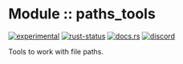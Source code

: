 <!-- {{# generate.module_header{} #}} -->

# Module :: paths_tools
[![experimental](https://raster.shields.io/static/v1?label=stability&message=experimental&color=orange&logoColor=eee)](https://github.com/emersion/stability-badges#experimental) [![rust-status](https://github.com/Wandalen/wTools/actions/workflows/Modulepaths_toolsPush.yml/badge.svg)](https://github.com/Wandalen/wTools/actions/workflows/Modulepaths_toolsPush.yml) [![docs.rs](https://img.shields.io/docsrs/paths_tools?color=e3e8f0&logo=docs.rs)](https://docs.rs/paths_tools) [![discord](https://img.shields.io/discord/872391416519737405?color=eee&logo=discord&logoColor=eee&label=ask)](https://discord.gg/m3YfbXpUUY)

Tools to work with file paths.

<!--
### Basic use-case

```rust
use paths_tools::*;

fn main()
{
}
```

### To add to your project

```bash
cargo add paths_tools
```

### Try out from the repository

``` shell test
git clone https://github.com/Wandalen/wTools
cd wTools
cargo run --example paths_tools_trivial
cargo run
```
-->
